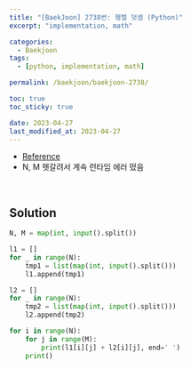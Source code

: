 ```yaml
---
title: "[BaekJoon] 2738번: 행렬 덧셈 (Python)"
excerpt: "implementation, math"

categories:
  - Baekjoon
tags:
  - [python, implementation, math]

permalink: /baekjoon/baekjoon-2738/

toc: true
toc_sticky: true

date: 2023-04-27
last_modified_at: 2023-04-27
---
```


- [Reference](https://www.acmicpc.net/problem/2738)
- N, M 헷갈려서 계속 런타임 에러 떴음

<br>

## Solution

```python
N, M = map(int, input().split())

l1 = []
for _ in range(N):
    tmp1 = list(map(int, input().split()))
    l1.append(tmp1)

l2 = []
for _ in range(N):
    tmp2 = list(map(int, input().split()))
    l2.append(tmp2)

for i in range(N):
    for j in range(M):
        print(l1[i][j] + l2[i][j], end=' ')
    print()
```